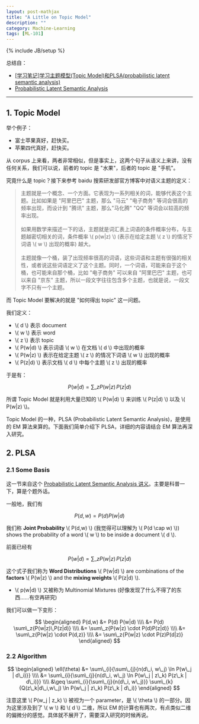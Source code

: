 ```yaml
---
layout: post-mathjax
title: "A Little on Topic Model"
description: ""
category: Machine-Learning
tags: [ML-101]
---
```

{% include JB/setup %}

总结自：

* [[学习笔记]学习主题模型(Topic Model)和PLSA(probabilistic latent semantic analysis)](http://blog.csdn.net/hxxiaopei/article/details/7617838)
* [Probabilistic Latent Semantic Analysis](http://www.inf.ed.ac.uk/teaching/courses/dme/studpres0809/damianou_pavlopoulos.pdf)

-----

## 1. Topic Model

举个例子：

* 富士苹果真好，赶快买。
* 苹果四代真好，赶快买。

从 corpus 上来看，两者非常相似，但是事实上，这两个句子从语义上来讲，没有任何关系，我们可以说，前者的 topic 是 "水果"，后者的 topic 是 "手机"。

究竟什么是 topic？接下来参考 baidu 搜索研发部官方博客中对语义主题的定义： 

> 主题就是一个概念、一个方面。它表现为一系列相关的词，能够代表这个主题。比如如果是 "阿里巴巴" 主题，那么 "马云" "电子商务" 等词会很高的频率出现，而设计到 "腾讯" 主题，那么"马化腾" "QQ" 等词会以较高的频率出现。  
> <br/>
> 如果用数学来描述一下的话，主题就是词汇表上词语的条件概率分布，与主题越密切相关的词，条件概率 \\( p(w|z) \\) (表示在给定主题 \\( z \\) 的情况下词语 \\( w \\) 出现的概率) 越大。  
> <br/>
> 主题就像一个桶，装了出现频率很高的词语，这些词语和主题有很强的相关性，或者说这些词语定义了这个主题。同时，一个词语，可能来自于这个桶，也可能来自那个桶，比如 "电子商务" 可以来自 "阿里巴巴" 主题，也可以来自 "京东" 主题，所以一段文字往往包含多个主题，也就是说，一段文字不只有一个主题。

而 Topic Model 要解决的就是 "如何得出 topic" 这一问题。

我们定义：

* \\( d \\) 表示 document
* \\( w \\) 表示 word
* \\( z \\) 表示 topic
* \\( P(w|d) \\) 表示词语 \\( w \\) 在文档 \\( d \\) 中出现的概率
* \\( P(w|z) \\) 表示在给定主题 \\( z \\) 的情况下词语 \\( w \\) 出现的概率
* \\( P(z|d) \\) 表示文档 \\( d \\) 中每个主题 \\( z \\) 出现的概率

于是有：

$$
	P(w|d) = \sum\_z{P(w|z)\,P(z|d)}
$$

所谓 Topic Model 就是利用大量已知的 \\( P(w|d) \\) 来训练 \\( P(z|d) \\) 以及 \\( P(w|z) \\)。

Topic Model 的一种，PLSA (Probabilistic Latent Semantic Analysis)，是使用的 EM 算法来算的。下面我们简单介绍下 PLSA，详细的内容请结合 EM 算法再深入研究。

## 2. PLSA

### 2.1 Some Basis

这一节来自这个 [Probabilistic Latent Semantic Analysis 讲义](http://www.inf.ed.ac.uk/teaching/courses/dme/studpres0809/damianou_pavlopoulos.pdf)。主要是科普一下，算是个题外话。

一般地，我们有

$$
	P(d,w) = P(d) P(w|d)
$$

我们称 **Joint Probability** \\( P(d,w) \\) (我觉得可以理解为 \\( P(d \cap w) \\)) shows the probability of a word \\( w \\) to be inside a document \\( d \\).

前面已经有

$$
	P(w|d) = \sum\_z{P(w|z)\,P(z|d)}
$$

这个式子我们称为 **Word Distributions** \\( P(w|d) \\) are combinations of the **factors** \\( P(w|z) \\) and the **mixing weights** \\( P(z|d) \\).

* \\( p(w|d) \\) 又被称为 Multinomial Mixtures (好像发现了什么不得了的东西……有空再研究)

我们可以做一下变形：

$$
\begin{aligned}
	P(d,w) 
	&= P(d) P(w|d) \\\\
	&= P(d) \sum\_z{P(w|z)\,P(z|d)} \\\\
	&= \sum\_z{P(w|z) \cdot P(d)P(z|d)} \\\\
	&= \sum\_z{P(w|z) \cdot P(d,z)} \\\\
	&= \sum\_z{P(w|z) \cdot P(z)P(d|z)}
\end{aligned} 
$$

### 2.2 Algorithm

$$
\begin{aligned}
	\ell(\theta) 
	&= \sum\_{i}{\sum\_{j}{n(d\_i, w\_j) \ln P(w\_j | d\_i)}} \\\\
	&= \sum\_{i}{\sum\_{j}{n(d\_i, w\_j) \ln P(w\_j | z\_k) P(z\_k | d\_i)}} \\\\
	&\geq \sum\_{i}{\sum\_{j}{n(d\_i, w\_j)}} \sum\_{k}{Q(z\_k|d\_i,w\_j) \ln P(w\_j | z\_k) P(z\_k | d\_i)}
\end{aligned} 
$$

注意这里 \\( P(w\_j | z\_k) \\) 被视为一个 parameter，是 \\( \theta \\) 的一部分。因为这里涉及到了 \\( w \\) 和 \\( d \\) 二维，所以 EM 的计算也有两次，有点类似二维的偏微分的感觉。具体就不展开了，需要深入研究的时候再说。
